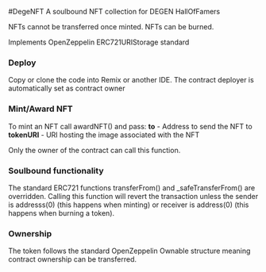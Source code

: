 #DegeNFT
A soulbound NFT collection for DEGEN HallOfFamers

NFTs cannot be transferred once minted.
NFTs can be burned.

Implements OpenZeppelin ERC721URIStorage standard

### Deploy
Copy or clone the code into Remix or another IDE.  The contract deployer is automatically set as contract owner

### Mint/Award NFT
To mint an NFT call awardNFT() and pass: 
**to** - Address to send the NFT to  
**tokenURI** - URI hosting the image associated with the NFT

Only the owner of the contract can call this function.

### Soulbound functionality
The standard ERC721 functions transferFrom() and _safeTransferFrom() are overridden.  Calling this function will revert the transaction unless the sender is addresss(0) (this happens when minting) or receiver is address(0) (this happens when burning a token).

### Ownership
The token follows the standard OpenZeppelin Ownable structure meaning contract ownership can be transferred.
